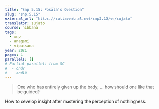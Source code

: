 ```yaml
---
title: "Snp 5.15: Posāla's Question"
slug: "snp.5.15"
external_url: "https://suttacentral.net/snp5.15/en/sujato"
translator: sujato
course: nibbana
tags:
  - snp
  - anagami
  - vipassana
year: 2021
pages: 1
parallels: []
# Partial parallels from SC
#  - cnd2
#  - cnd18
---
```


> One who has entirely given up the body, ...
how should one like that be guided?

How to develop insight after mastering the perception of nothingness.

